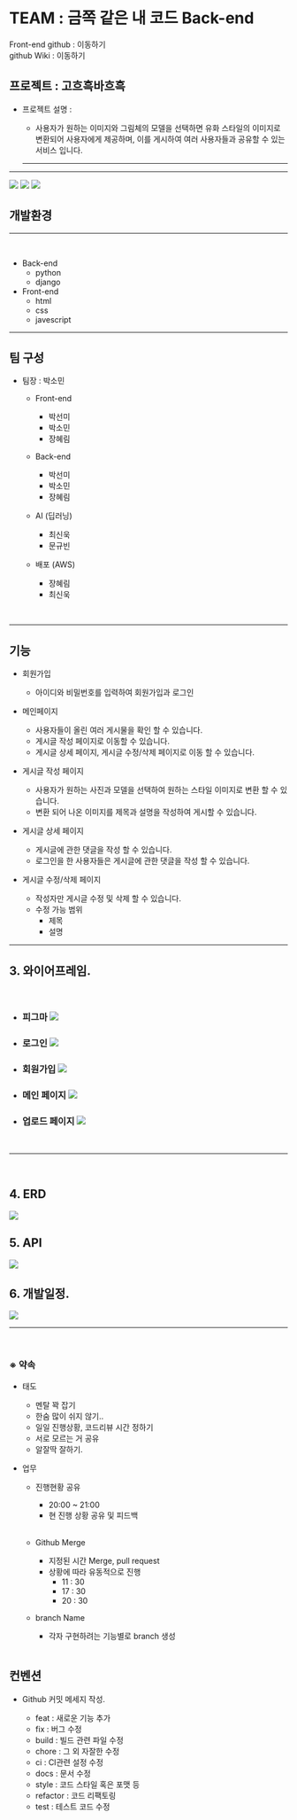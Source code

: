 # TEAM : 금쪽 같은 내 코드 Back-end

Front-end github : <a src="https://github.com/timeiscoal/project-front-end-2-">이동하기</a>
<br>
github Wiki : <a src="">이동하기</a>

## 프로젝트 : 고흐흑바흐흑

- 프로젝트 설명 :

  - <p> 사용자가 원하는 이미지와 그림체의 모델을 선택하면 유화 스타일의 이미지로 변환되어 사용자에게 제공하며, 이를 게시하여 여러 사용자들과 공유할 수 있는 서비스 입니다. </p>

  ***

---

<img src="https://img.shields.io/badge/python-skyblue??style=for-the-badge&logo=appveyor&logoColor=white"/> <img src="https://img.shields.io/badge/Django-green??style=for-the-badge&logo=appveyor&logoColor=white"/> <img src="https://img.shields.io/badge/javascript-red??style=for-the-badge&logo=appveyor&logoColor=white"/>

## 개발환경

---

<br>

- Back-end
  - python
  - django
- Front-end
  - html
  - css
  - javescript

---

## 팀 구성

- 팀장 : 박소민

  - Front-end

    - 박선미
    - 박소민
    - 장혜림

  - Back-end

    - 박선미
    - 박소민
    - 장혜림

  - AI (딥러닝)

    - 최신욱
    - 문규빈

  - 배포 (AWS)

    - 장혜림
    - 최신욱

<br>

---

## 기능

- 회원가입

  - 아이디와 비밀번호를 입력하여 회원가입과 로그인

- 메인페이지

  - 사용자들이 올린 여러 게시물을 확인 할 수 있습니다.
  - 게시글 작성 페이지로 이동할 수 있습니다.
  - 게시글 상세 페이지, 게시글 수정/삭제 페이지로 이동 할 수 있습니다.

- 게시글 작성 페이지

  - 사용자가 원하는 사진과 모델을 선택하여 원하는 스타일 이미지로 변환 할 수 있습니다.
  - 변환 되어 나온 이미지를 제목과 설명을 작성하여 게시할 수 있습니다.

- 게시글 상세 페이지

  - 게시글에 관한 댓글을 작성 할 수 있습니다.
  - 로그인을 한 사용자들은 게시글에 관한 댓글을 작성 할 수 있습니다.

- 게시글 수정/삭제 페이지

  - 작성자만 게시글 수정 및 삭제 할 수 있습니다.
  - 수정 가능 범위
    - 제목
    - 설명

---

## 3. 와이어프레임.

<br>

- <h3>피그마
  <img src="https://user-images.githubusercontent.com/113073492/203249445-64bbbf8f-e58e-494e-8907-40d9a928ce0f.png">

  <br>

- <h3>로그인
  <img src="https://user-images.githubusercontent.com/113073492/203248566-c7aa1b6d-eb15-4a74-bcaa-ade9721a6f4e.png">

  <br>

- <h3>회원가입
  <img src="https://user-images.githubusercontent.com/113073492/203248792-19c74d17-a8b4-4ac4-bfdf-792e1208f964.png">

  <br>

- <h3>메인 페이지  
  <img src="https://user-images.githubusercontent.com/113073492/203248918-38a4eb38-5836-4e51-9261-1bfcd4bb3430.png">

  <br>

- <h3>업로드 페이지  
  <img src="https://user-images.githubusercontent.com/113073492/203249069-2372f759-7ab4-4d2e-9608-f7ae5822d085.png">

<br>

---

<br>

## 4. ERD

<img src="https://user-images.githubusercontent.com/113073492/203248335-3d85d5a2-c870-406b-8472-289f37c03ba1.png">

## 5. API

<img src="https://user-images.githubusercontent.com/113073492/203248116-ac70ae02-223a-444b-92ea-9908427ebbe4.png">

## 6. 개발일정.

<img src="https://user-images.githubusercontent.com/113073492/203248241-bb1702cc-cdde-4906-973e-c80f7574af28.png">

<br>

---

<br>

### ※ 약속

- 태도

  - 멘탈 꽉 잡기
  - 한숨 많이 쉬지 않기..
  - 일일 진행상황, 코드리뷰 시간 정하기
  - 서로 모르는 거 공유
  - 알잘딱 잘하기.

- 업무

  - 진행현황 공유

    - 20:00 ~ 21:00
    - 현 진행 상황 공유 및 피드백

    <br>

  - Github Merge

    - 지정된 시간 Merge, pull request
    - 상황에 따라 유동적으로 진행
      - 11 : 30
      - 17 : 30
      - 20 : 30

  - branch Name

    - 각자 구현하려는 기능별로 branch 생성

  <br>

## 컨벤션

- Github 커밋 메세지 작성.

  - feat : 새로운 기능 추가
  - fix : 버그 수정
  - build : 빌드 관련 파일 수정
  - chore : 그 외 자잘한 수정
  - ci : CI관련 설정 수정
  - docs : 문서 수정
  - style : 코드 스타일 혹은 포맷 등
  - refactor : 코드 리팩토링
  - test : 테스트 코드 수정
